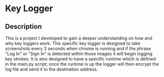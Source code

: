 # Key Logger
## Description
This is a project I developed to gain a deeper understanding on how and why key loggers work. This specific key logger is designed to take screenshots every 3 seconds when chrome is running and if the phrase "Log In" or "Sign In" is detected within those images it will begin logging key strokes. It is also designed to have a specific runtime which is defined in the main.py script; once the runtime is up the logger will then encrypt the log file and send it to the destination address.
